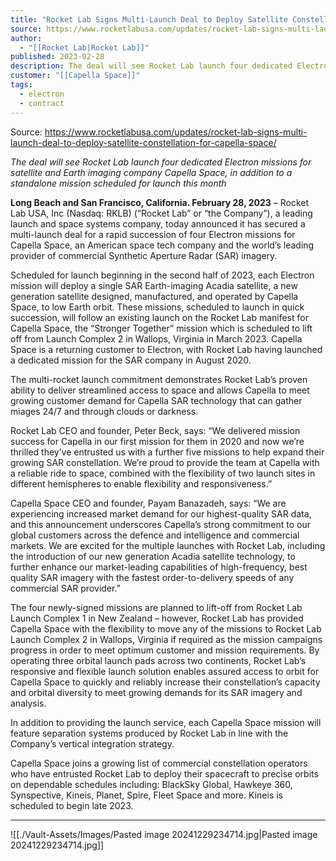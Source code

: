 ```yaml
---
title: "Rocket Lab Signs Multi-Launch Deal to Deploy Satellite Constellation for Capella Space "
source: https://www.rocketlabusa.com/updates/rocket-lab-signs-multi-launch-deal-to-deploy-satellite-constellation-for-capella-space/
author:
  - "[[Rocket Lab|Rocket Lab]]"
published: 2023-02-28
description: The deal will see Rocket Lab launch four dedicated Electron missions for satellite and Earth imaging company Capella Space, in addition to a standalone mission scheduled for launch this month
customer: "[[Capella Space]]"
tags:
  - electron
  - contract
---
```


Source: https://www.rocketlabusa.com/updates/rocket-lab-signs-multi-launch-deal-to-deploy-satellite-constellation-for-capella-space/

*The deal will see Rocket Lab launch four dedicated Electron missions for satellite and Earth imaging company Capella Space, in addition to a standalone mission scheduled for launch this month*

**Long Beach and San Francisco, California. February 28, 2023** – Rocket Lab USA, Inc (Nasdaq: RKLB) (“Rocket Lab” or “the Company”), a leading launch and space systems company, today announced it has secured a multi-launch deal for a rapid succession of four Electron missions for Capella Space, an American space tech company and the world’s leading provider of commercial Synthetic Aperture Radar (SAR) imagery.

Scheduled for launch beginning in the second half of 2023, each Electron mission will deploy a single SAR Earth-imaging Acadia satellite, a new generation satellite designed, manufactured, and operated by Capella Space, to low Earth orbit. These missions, scheduled to launch in quick succession, will follow an existing launch on the Rocket Lab manifest for Capella Space, the “Stronger Together” mission which is scheduled to lift off from Launch Complex 2 in Wallops, Virginia in March 2023. Capella Space is a returning customer to Electron, with Rocket Lab having launched a dedicated mission for the SAR company in August 2020. 

The multi-rocket launch commitment demonstrates Rocket Lab’s proven ability to deliver streamlined access to space and allows Capella to meet growing customer demand for Capella SAR technology that can gather miages 24/7 and through clouds or darkness.

Rocket Lab CEO and founder, Peter Beck, says: “We delivered mission success for Capella in our first mission for them in 2020 and now we’re thrilled they’ve entrusted us with a further five missions to help expand their growing SAR constellation. We’re proud to provide the team at Capella with a reliable ride to space, combined with the flexibility of two launch sites in different hemispheres to enable flexibility and responsiveness.”

Capella Space CEO and founder, Payam Banazadeh, says: “We are experiencing increased market demand for our highest-quality SAR data, and this announcement underscores Capella’s strong commitment to our global customers across the defence and intelligence and commercial markets. We are excited for the multiple launches with Rocket Lab, including the introduction of our new generation Acadia satellite technology, to further enhance our market-leading capabilities of high-frequency, best quality SAR imagery with the fastest order-to-delivery speeds of any commercial SAR provider.”

The four newly-signed missions are planned to lift-off from Rocket Lab Launch Complex 1 in New Zealand – however, Rocket Lab has provided Capella Space with the flexibility to move any of the missions to Rocket Lab Launch Complex 2 in Wallops, Virginia if required as the mission campaigns progress in order to meet optimum customer and mission requirements. By operating three orbital launch pads across two continents, Rocket Lab’s responsive and flexible launch solution enables assured access to orbit for Capella Space to quickly and reliably increase their constellation’s capacity and orbital diversity to meet growing demands for its SAR imagery and analysis.

In addition to providing the launch service, each Capella Space mission will feature separation systems produced by Rocket Lab in line with the Company’s vertical integration strategy.

Capella Space joins a growing list of commercial constellation operators who have entrusted Rocket Lab to deploy their spacecraft to precise orbits on dependable schedules including: BlackSky Global, Hawkeye 360, Synspective, Kineis, Planet, Spire, Fleet Space and more. Kineis is scheduled to begin late 2023.

---

![[./Vault-Assets/Images/Pasted image 20241229234714.jpg|Pasted image 20241229234714.jpg]]